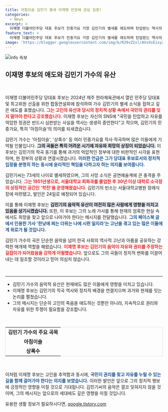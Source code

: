 ```yaml
---
title: 아침이슬 김민기 별세 이재명 반응에 관심 집중!
categories:
  - News
excerpt: >
  이재명 더불어민주당 대표 후보가 민중가요 거장 김민기의 별세를 애도하며 탄압받는 역사의 교훈을 강조했다. 국민을 억압한 정권은 반드시 심판받는다는 그의 메시지가 울림을 주고 있다.
feature_text: >
  이재명 더불어민주당 대표 후보가 민중가요 거장 김민기의 별세를 애도하며 탄압받는 역사의 교훈을 강조했다. 국민을 억압한 정권은 반드시 심판받는다는 그의 메시지가 울림을 주고 있다.
image: 'https://blogger.googleusercontent.com/img/b/R29vZ2xl/AVvXsEixyZcFfHzMRdzZMjFBmAUKJYCLCGyLL1o632UiGVXcaFdKo_bkvkuCioo0uUKlGfBVcT3P84aROyZIXSBEx3Aw5nCQ3pTgDom1WDC4m8eifvWiAmWEEVb4x6G_l8C0QH225ldMjyaFvpxGEBGNO37VmDTDMHGhJPq73UglMfDca1-0aw/s1600/blogspot.png'
---
```


<p><img src="https://blogger.googleusercontent.com/img/b/R29vZ2xl/AVvXsEixyZcFfHzMRdzZMjFBmAUKJYCLCGyLL1o632UiGVXcaFdKo_bkvkuCioo0uUKlGfBVcT3P84aROyZIXSBEx3Aw5nCQ3pTgDom1WDC4m8eifvWiAmWEEVb4x6G_l8C0QH225ldMjyaFvpxGEBGNO37VmDTDMHGhJPq73UglMfDca1-0aw/s1600/blogspot.png" alt="info 속보" /></p>

<h2 data-ke-size="size26">이재명 후보의 애도와 김민기 가수의 유산</h2>

<p data-ke-size="size16">&nbsp;</p>

<p>이재명 더불어민주당 당대표 후보는 2024년 제주 한라체육관에서 열린 민주당 당대표 및 최고위원 선출을 위한 합동연설회에 참석하여 가수 김민기의 별세 소식을 접하고 깊은 애도를 표했습니다. <b><span style="color: #ee2323;">그는 고인의 유산과 당시의 정치적 상황 속에서 국민의 권리를 잊지 말아야 한다고 강조했습니다.</span></b> 이재명 후보는 자신의 SNS에 "국민을 탄압하고 자유를 억압한 정권은 반드시 심판받는 사실을 역사는 생생히 증언한다"고 적으며, 김민기의 민중가요, 특히 '아침이슬'의 의미를 되새겼습니다. </p>

<p>김민기 가수는 '아침이슬', '상록수' 등 여러 민중가요를 작사·작곡하며 많은 이들에게 기억될 인물입니다. <b><span style="background-color: #21538527;">그의 곡들은 특히 어려운 시기에 자유와 희망의 상징이 되었습니다.</span></b> 이 후보는 김민기의 작곡 동기를 통해 과거의 억압적인 정부에 대한 비판적인 시각을 표현하며, 현 정부의 상황과 연결시켰습니다. <b><span style="color: #1a5490;">이러한 언급은 그가 당대표 후보로서의 정치적 입장을 분명히 하는 동시에 윤리적인 책임을 다하고자 하는 의지를 보여줍니다.</span></b></p>

<p>김민기씨는 73세의 나이로 별세하였으며, 그의 사망 소식은 공연예술계에 큰 충격을 주었습니다. <b><span style="color: #ee2323;">그는 1951년생으로, 서울대학교 회화과를 졸업한 후 30년 이상 대학로 소극장의 상징적인 공간인 '학전'을 운영해왔습니다.</span></b> 김민기의 빈소는 서울대학교병원 장례식장에 마련됐고, 발인은 24일로 예정되어 있습니다. </p>

<p>이를 통해 이재명 후보는 <b><span style="background-color: #21538527;">김민기의 음악적 유산이 여전히 많은 사람에게 영향을 미치고 있음을 상기시켰습니다.</span></b> 또한, 이 후보는 그의 노래 가사를 통해 현재의 엄혹한 현실 속에서도 희망을 찾고 앞으로 나아가야 한다는 메시지를 전달했습니다. <b><span style="color: #1a5490;">그의 페이스북 글에서 인용한 가사 '한낮에 찌는 더위는 나에 시련 일지라'는 고난을 겪고 있는 많은 이들에게 위로가 될 것입니다.</span></b></p>

<p>김민기 가수의 곡은 단순한 음악을 넘어 한국 사회의 역사적 고난과 아픔을 공유하는 강력한 매개체 역할을 해왔습니다. <b><span style="color: #ee2323;">이재명 후보는 김민기의 음악이 자유와 권리를 주장하는 길잡이가 되어왔음을 강하게 어필했습니다.</span></b> 앞으로도 그의 곡들이 정치적 변화를 이끌어내는 데 일조할 것이라고 믿어 의심치 않습니다.</p>

<p data-ke-size="size16">&nbsp;</p>

<hr>

<ul>
    <li>김민기 가수의 음악적 유산은 현재에도 많은 이들에게 영향을 미치고 있습니다.</li>
    <li>이재명 후보는 김민기의 작곡 역사와 정치적 배경을 연결지으며 과거와 현재를 잇는 논리를 펼쳤습니다.</li>
    <li>그의 메시지는 단순히 고인의 죽음을 애도하는 것뿐만 아니라, 지속적으로 권리와 자유를 위한 투쟁이 필요함을 강조합니다.</li>
</ul>

<p data-ke-size="size16">&nbsp;</p>

<table style="width: 100%; border: 1px solid #ddd;">
    <tr>
        <td style="text-align: center; height: 17px;"><b>김민기 가수의 주요 곡목</b></td>
    </tr>
    <tr>
        <td style="text-align: center; height: 17px;"><b>아침이슬</b></td>
    </tr>
    <tr>
        <td style="text-align: center; height: 17px;"><b>상록수</b></td>
    </tr>
</table>

<p data-ke-size="size16">&nbsp;</p>

<p>이처럼 이재명 후보는 고인을 추억함과 동시에, <b><span style="color: #1a5490;">국민이 권리를 찾고 자유를 누릴 수 있는 길을 함께 걸어가야 한다는 의지를 보였습니다.</span></b> 이러한 발언은 앞으로 그의 정치적 행보에 긍정적인 영향을 미칠 것으로 기대됩니다. 김민기씨의 음악은 결코 잊혀지지 않을 것이며, 그의 메시지는 앞으로의 세대에도 깊은 영향을 미칠 것입니다.</p>
유용한 생활 정보가 필요하시다면, <a href="https://qoogle.tistory.com" rel="dofollow">qoogle.tistory.com</a>


